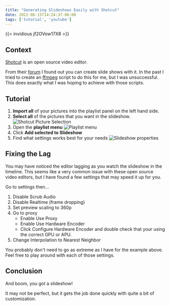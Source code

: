 ```yaml
---
title: "Generating Slideshows Easily with Shotcut"
date: 2022-06-15T14:24:37-06:00
tags: ['tutorial', 'youtube']
---
```

{{< invidious jf2OVow17X8 >}}

## Context
[Shotcut](https://shotcut.org/) is an open source video editor.

From their [forum](https://forum.shotcut.org/t/slideshow-generator/19162) I found out you can create slide shows with it. In the past I tried to create an [ffmpeg](https://ffmpeg.org/) script to do this for me, but I was unsuccessful. This does exactly what I was hoping to achieve with those scripts.

## Tutorial
1. **Import all** of your pictures into the playlist panel on the left hand side.
2. **Select all** of the pictures that you want in the slideshow.
![Shotcut Picture Selection](/images/posts/shotcut-slideshow-generator/highlight-photos-playlist.webp)
3. Open the **playlist menu**
![Playlist menu](/images/posts/shotcut-slideshow-generator/slideshow-playlist.webp)
4. Click **Add selected to Slideshow**
5. Find what settings works best for your needs
![Slideshow properties](/images/posts/shotcut-slideshow-generator/slideshow-properties.webp)

## Fixing the Lag
You may have noticed the editor lagging as you watch the slideshow in the timeline. This seems like a very common issue with these open source video editors, but I have found a few settings that may speed it up for you.

Go to settings then...
1. Disable Scrub Audio
2. Disable Realtime (frame dropping)
3. Set preview scaling to 360p
4. Go to proxy
	- Enable Use Proxy
	- Enable Use Hardware Encoder 
	- Click Configure Hardware Encoder and double check that your using the correct GPU or APU.
5. Change Interpolation to Nearest Neighbor

You probably don't need to go as extreme as I have for the example above. Feel free to play around with each of those settings.

## Conclusion
And boom, you got a slideshow! 

It may not be perfect, but it gets the job done quickly with quite a bit of customization.
